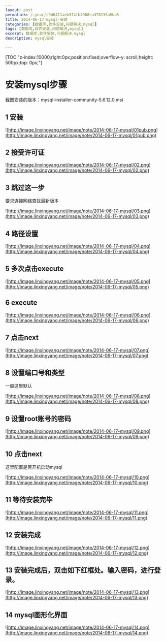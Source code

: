 ```yaml
---
layout: post
permalink: /:year/c9d6411aeb374fb4968ea378135a5bb5
title: 2014-06-17-mysql-安装
categories: [数据库,软件安装,问题解决,mysql]
tags: [数据库,软件安装,问题解决,mysql]
excerpt: 数据库,软件安装,问题解决,mysql
description: mysql安装

---
```


[TOC "z-index:10000;right:0px;position:fixed;overflow-y: scroll;height: 500px;top: 0px;"]

# 安装mysql步骤 #

截图安装的版本：mysql-installer-community-5.6.12.0.msi

## 1 安装 ##

![http://image.linxingyang.net/image/note/2014-06-17-mysql/01pub.png](http://image.linxingyang.net/image/note/2014-06-17-mysql/01pub.png)

## 2 接受许可证 ##
![http://image.linxingyang.net/image/note/2014-06-17-mysql/02.png](http://image.linxingyang.net/image/note/2014-06-17-mysql/02.png)
## 3 跳过这一步 ##
要求连接网络查找最新版本

![http://image.linxingyang.net/image/note/2014-06-17-mysql/03.png](http://image.linxingyang.net/image/note/2014-06-17-mysql/03.png)
## 4 路径设置 ##

![http://image.linxingyang.net/image/note/2014-06-17-mysql/04.png](http://image.linxingyang.net/image/note/2014-06-17-mysql/04.png)
## 5 多次点击execute ##

![http://image.linxingyang.net/image/note/2014-06-17-mysql/05.png](http://image.linxingyang.net/image/note/2014-06-17-mysql/05.png)
## 6 execute ##

![http://image.linxingyang.net/image/note/2014-06-17-mysql/06.png](http://image.linxingyang.net/image/note/2014-06-17-mysql/06.png)
## 7 点击next ##

![http://image.linxingyang.net/image/note/2014-06-17-mysql/07.png](http://image.linxingyang.net/image/note/2014-06-17-mysql/07.png)
## 8 设置端口号和类型 ##
一般这里默认

![http://image.linxingyang.net/image/note/2014-06-17-mysql/08.png](http://image.linxingyang.net/image/note/2014-06-17-mysql/08.png)
## 9 设置root账号的密码 ##

![http://image.linxingyang.net/image/note/2014-06-17-mysql/09.png](http://image.linxingyang.net/image/note/2014-06-17-mysql/09.png)
## 10 点击next ##
这里配置是否开机启动mysql

![http://image.linxingyang.net/image/note/2014-06-17-mysql/10.png](http://image.linxingyang.net/image/note/2014-06-17-mysql/10.png)
## 11 等待安装完毕 ##
![http://image.linxingyang.net/image/note/2014-06-17-mysql/11.png](http://image.linxingyang.net/image/note/2014-06-17-mysql/11.png)

## 12 安装完成 ##
![http://image.linxingyang.net/image/note/2014-06-17-mysql/12.png](http://image.linxingyang.net/image/note/2014-06-17-mysql/12.png)

## 13 安装完成后，双击如下红框处。输入密码，进行登录。 ##
![http://image.linxingyang.net/image/note/2014-06-17-mysql/13.png](http://image.linxingyang.net/image/note/2014-06-17-mysql/13.png)

## 14 mysql图形化界面 ##
![http://image.linxingyang.net/image/note/2014-06-17-mysql/14.png](http://image.linxingyang.net/image/note/2014-06-17-mysql/14.png)




